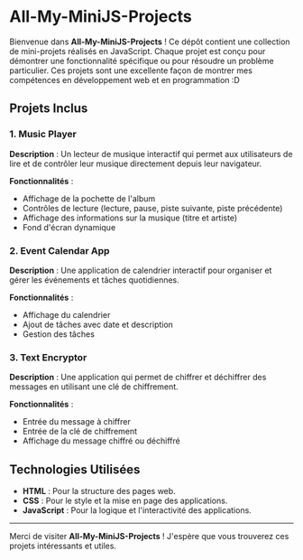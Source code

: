 # All-My-MiniJS-Projects

Bienvenue dans **All-My-MiniJS-Projects** ! Ce dépôt contient une collection de mini-projets réalisés en JavaScript. Chaque projet est conçu pour démontrer une fonctionnalité spécifique ou pour résoudre un problème particulier. Ces projets sont une excellente façon de montrer mes compétences en développement web et en programmation :D

## Projets Inclus

### 1. Music Player

**Description** : Un lecteur de musique interactif qui permet aux utilisateurs de lire et de contrôler leur musique directement depuis leur navigateur.

**Fonctionnalités** :
- Affichage de la pochette de l'album
- Contrôles de lecture (lecture, pause, piste suivante, piste précédente)
- Affichage des informations sur la musique (titre et artiste)
- Fond d'écran dynamique

### 2. Event Calendar App

**Description** : Une application de calendrier interactif pour organiser et gérer les événements et tâches quotidiennes.

**Fonctionnalités** :
- Affichage du calendrier
- Ajout de tâches avec date et description
- Gestion des tâches

### 3. Text Encryptor

**Description** : Une application qui permet de chiffrer et déchiffrer des messages en utilisant une clé de chiffrement.

**Fonctionnalités** :
- Entrée du message à chiffrer
- Entrée de la clé de chiffrement
- Affichage du message chiffré ou déchiffré

## Technologies Utilisées

- **HTML** : Pour la structure des pages web.
- **CSS** : Pour le style et la mise en page des applications.
- **JavaScript** : Pour la logique et l'interactivité des applications.





---

Merci de visiter **All-My-MiniJS-Projects** ! J'espère que vous trouverez ces projets intéressants et utiles.